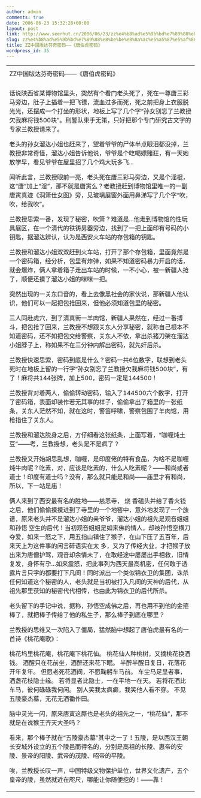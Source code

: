 ```yaml
---
author: admin
comments: true
date: 2006-06-23 15:32:28+00:00
layout: post
link: http://www.seerhut.cn/2006/06/23/zz%e4%b8%ad%e5%9b%bd%e7%89%88%e8%be%be%e8%8a%ac%e5%a5%87%e5%af%86%e7%a0%81-%e3%80%8a%e5%94%90%e4%bc%af%e8%99%8e%e5%af%86%e7%a0%81%e3%80%8b/
slug: zz%e4%b8%ad%e5%9b%bd%e7%89%88%e8%be%be%e8%8a%ac%e5%a5%87%e5%af%86%e7%a0%81-%e3%80%8a%e5%94%90%e4%bc%af%e8%99%8e%e5%af%86%e7%a0%81%e3%80%8b
title: ZZ中国版达芬奇密码——《唐伯虎密码》
wordpress_id: 35
---
```



<table width="100%" border="0" cellspacing="0" style="overflow: hidden" class="fixedTable blogpost" >
<tr >

<td class="bvh8" >
</td>
</tr>
<tr >

<td class="ellipse" >ZZ中国版达芬奇密码——《唐伯虎密码》
</td>
</tr>
<tr >

<td class="bvh8" >
</td>
</tr>
<tr >

<td id="msgcns!71C110C75E271E36!789" >





话说陕西省某博物馆里头，突然有个看门老头死了，死在一尊唐三彩马旁边，肚子上插着一把飞镖，流血过多而死，死之前把身上衣服脱光光，还摆成一个打坐的形状，地板上写了几个字“孙女别忘了兰教授欠我麻将钱500块”。刑警队束手无策，只好把那个专门研究古文字的专家兰教授请来了。





<!-- more -->

老头的孙女溜达小姐也赶来了，望着爷爷的尸体半点眼泪都没掉，兰教授非常奇怪，溜达小姐告诉他说，爷爷是个吃喝嫖赌狂，有一天她放学早，看见爷爷在屋里招了几个鸡大玩多飞... 




闻听此言，兰教授眼前一亮，老头死在唐三彩马旁边，又是个淫棍，这“唐”加上“淫”，那不就是唐寅么？老教授赶到博物馆里唯一的一副唐寅真迹《洞箫仕女图》旁，见玻璃展窗外面用鼻涕写了几个字“吹，吹，给我吹”。 


兰教授思索一番，发现了秘密，吹箫？难道是...他走到博物馆的性玩具展区，在一个清代的铁铸男器旁边，找到了一把上面印有号码的小钥匙，据溜达辨认，认为是西安火车站的存包箱的钥匙。




兰教授和溜达小姐双双赶到火车站，打开了那个存包箱，里面竟然是一个密码箱，经分析，包里有炸弹，如果不知道密码暴力开启的话，就会爆炸，俩人拿着箱子走出车站的时候，一不小心，被一新疆人抢了，顺便还摸了溜达小姐的咪咪一把。




突然出现的一关东口音的，看上去像黑社会的家伙说，那新疆人他认识，他们可以一起把包抢回来，但他必须知道包里的秘密。




三人同赴虎穴，到了清真街一羊肉馆，新疆人果然在，经过一番搏斗，把包抢了回来，兰教授不想跟关东人分享秘密，就称自己根本不知道密码，还不如把包交给警察，关东人不依，拿出杀猪刀架在溜达小姐脖子上，称如果不在三分钟内解出密码，就先奸后杀。




兰教授快速思索，密码到底是什么？密码一共6位数字，联想到老头死时在地板上留的一行字“孙女别忘了兰教授欠我麻将钱500块”，有了！麻将共144张牌，加上500，密码一定是144500！




兰教授背对着两人，偷偷转动密码，输入了144500六个数字，打开了密码箱，表面却装作若无其事的样子，偷偷拿出了箱里的一张纸条，关东人茫然不知，就在这时，警笛呼啸，警察包围了羊肉馆，用枪指住了关东人。




兰教授和溜达脱身之后，方仔细看这张纸条，上面写着，“咖喱炖土豆”——考，兰教授想，老头是不是疯了？






兰教授又开始胡思乱想，咖喱，是印度佬的特有食品，为啥不是咖喱炖牛肉呢？吃素，对，应该是吃素的，什么人吃素呢？——和尚或者道士！印度有道士吗？没有，那么就只能是和尚——庙里才有和尚，所以，下一站是庙！ 




俩人来到了西安最有名的胜地——慈恩寺， 烧 香磕头并给了香火钱之后，他们偷偷摸摸进到了寺里的一个地窖中，意外地发现了一个族谱，原来老头并不是溜达小姐的亲爷爷，溜达小姐的祖先是观音姐姐和孙悟 空生的后代！当初观音姐姐是如来佛的情人，却被孙悟空横刀夺爱，如来一怒之下，用五指山镇住了猴子，在山下压了五百年，后来天上为这件事的闲言碎语实在太 多，又为了传经大业，才把猴子放出来为唐僧护驾，观音却余情未了，在取经途中屡屡出手相救，旧情复发，身怀有孕...如来震怒，把此事列为西天最高机密，任何敢于透露片言只字的都要打下凡间！同时派出一个类似锦衣卫的集团，诛杀任何知道这个秘密的人，老头就是当初被打入凡间的天神的后代，从祖先那里获知的秘密代代相传，也由此为锦衣卫的后代所杀。 


老头留下的手记中说，据称，孙悟空成佛之后，再也用不到他的金箍棒了，就把棒子传给了他的私生子，那么棒子到底在哪里？




兰教授的思维又一次陷入了僵局，猛然脑中想起了唐伯虎最有名的一首诗《桃花庵歌》：





桃花坞里桃花庵，桃花庵下桃花仙。
桃花仙人种桃树，又摘桃花换酒钱。
酒醒只在花前坐，酒醉还来花下眠。
半醉半醒日复日，花落花开年复年。
但愿老死花酒间，不愿鞠躬车马前。
车尘马足显者事，酒盏花枝隐士缘。
若将显者比隐士，一在平地一在天。
若将花酒比车马，彼何碌碌我何闲。
别人笑我太疯癫，我笑他人看不穿。
不见五陵豪杰墓，无花无酒锄作田。 


脑中灵光一闪，原来唐寅这厮也是老头的祖先之一，“桃花仙”，那不就是在说猴王齐天大圣吗？






看来，那个棒子就在“五陵豪杰墓”其中之一了！五陵，是以西汉王朝长安城外设立的五个陵邑而得名的，分别是高祖的长陵、惠帝的安陵、景帝的阳陵、武帝的茂陵、昭帝的平陵。 


唉，兰教授长叹一声，中国特级文物保护单位，世界文化遗产，五个皇帝的陵，虽然就近在咫尺，哪能让你随便挖的！——靠！






</td>
</tr>
</table>

